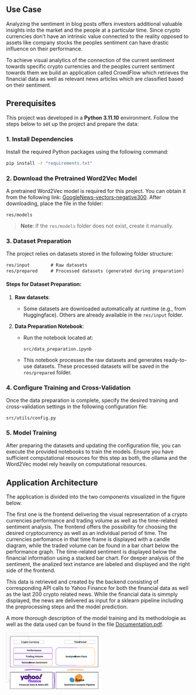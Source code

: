 ## Use Case

Analyzing the sentiment in blog posts offers investors additional valuable insights into the market and the people at a particular time. Since crypto currencies don't have an intrinsic value connected to the reality opposed to assets like company stocks the peoples sentiment can have drastic influence on their performance.

To achieve visual analytics of the connection of the current sentiment towards specific crypto currencies and the peoples current sentiment towards them we build an application called CrowdFlow which retrieves the financial data as well as relevant news articles which are classified based on their sentiment.

## Prerequisites
This project was developed in a **Python 3.11.10** environment. Follow the steps below to set up the project and prepare the data:

### 1. Install Dependencies

Install the required Python packages using the following command:
```bash
pip install -r "requirements.txt"
```

### 2. Download the Pretrained Word2Vec Model

A pretrained Word2Vec model is required for this project. You can obtain it from the following link: [GoogleNews-vectors-negative300](https://www.kaggle.com/datasets/adarshsng/googlenewsvectors/data). After downloading, place the file in the folder:
```
res/models
```
> **Note**: If the `res/models` folder does not exist, create it manually.

### 3. Dataset Preparation

The project relies on datasets stored in the following folder structure:
```
res/input        # Raw datasets
res/prepared     # Processed datasets (generated during preparation)
```

#### Steps for Dataset Preparation:
1. **Raw datasets**:
   - Some datasets are downloaded automatically at runtime (e.g., from Huggingface). Others are already available in the `res/input` folder.

2. **Data Preparation Notebook**:
   - Run the notebook located at:
     ```
     src/data_preparation.ipynb
     ```
   - This notebook processes the raw datasets and generates ready-to-use datasets. These processed datasets will be saved in the `res/prepared` folder.

### 4. Configure Training and Cross-Validation

Once the data preparation is complete, specify the desired training and cross-validation settings in the following configuration file:
```
src/utils/config.py
```

### 5. Model Training

After preparing the datasets and updating the configuration file, you can execute the provided notebooks to train the models. Ensure you have sufficient computational resources for this step as both, the ollama and the Word2Vec model rely heavily on computational resources.

## Application Architecture

The application is divided into the two components visualized in the figure below. 

The first one is the frontend delivering the visual representation of a crypto currencies performance and trading volume as well as the time-related sentiment analysis. The frontend offers the possibility for choosing the desired cryptocurrency as well as an individual period of time. The currencies perfomance in that time frame is displayed with a candle diagram, while the traded volume can be found in a bar chart below the performance graph. The time-related sentiment is displayed below the financial information using a stacked bar chart. For deeper analysis of the sentiment, the analized text instance are labeled and displayed and the right side of the frontend.

This data is retrieved and created by the backend consisting of corresponding API calls to Yahoo Finance for both the financial data as well as the last 200 crypto related news. While the financial data is simmply displayed, the news are delivered as input for a sklearn pipeline including the preprocessing steps and the model prediction.

A more thorough description of the model training and its methodologie as well as the data used can be found in the file [Documentation.pdf](/blob/main/docs/documentation.pdf).

<img src="https://raw.githubusercontent.com/NiklasSeitherDHBW/NLP-CrowdFlow/refs/heads/main/docs/NLP_Applikation.svg" alt="Application Architecture" width="50%">


